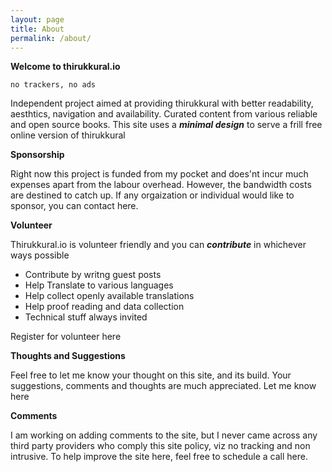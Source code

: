 ```yaml
---
layout: page
title: About
permalink: /about/
---
```


**Welcome to thirukkural.io**

`no trackers, no ads` 

Independent project aimed at providing thirukkural with better readability, aesthtics, navigation and availability.
Curated content from various reliable and open source books.
This site uses a ***minimal design*** to serve a frill free online version of thirukkural

**Sponsorship**

Right now this project is funded from my pocket and does'nt incur much expenses apart from the labour overhead. However, the bandwidth costs are destined to catch up.
If any orgaization or individual would like to sponsor, you can contact here.

**Volunteer**

Thirukkural.io is volunteer friendly and you can ***contribute*** in whichever ways possible

- Contribute by writng guest posts 
- Help Translate to various languages 
- Help collect openly available translations 
- Help proof reading and data collection
- Technical stuff always invited

Register for volunteer here

**Thoughts and Suggestions**

Feel free to let me know your thought on this site, and its build.
Your suggestions, comments and thoughts are much appreciated.
Let me know here

**Comments**

I am working on adding comments to the site, but I never came across any third party providers who comply this site policy, viz no tracking and non intrusive. To help improve the site here, feel free to schedule a call here.
